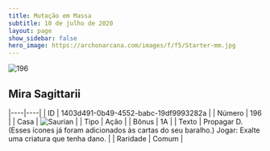 ```yaml
---
title: Mutação em Massa
subtitle: 10 de julho de 2020
layout: page
show_sidebar: false
hero_image: https://archonarcana.com/images/f/f5/Starter-mm.jpg
---
```


![196](https://cdn.keyforgegame.com/media/card_front/pt/479_196_86HWRJ97W8VG_pt.png)

## Mira Sagittarii

|----|----|
| ID | 1403d491-0b49-4552-babc-19df9993282a |
| Número | 196 |
| Casa | ![Saurian](https://archonarcana.com/images/thumb/9/9e/Saurian_P.png/22px-Saurian_P.png "Sauro") |
| Tipo | Ação |
| Bônus | 1A |
| Texto | Propagar D. (Esses ícones já foram adicionados às cartas do seu baralho.) Jogar: Exalte uma criatura que tenha dano. |
| Raridade | Comum |
